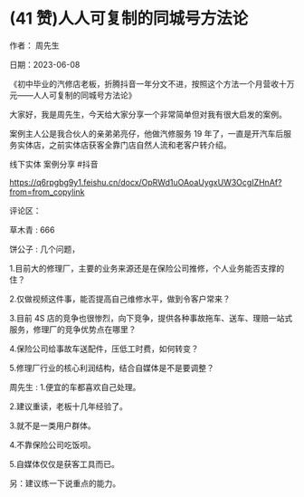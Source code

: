 
# (41 赞)人人可复制的同城号方法论

作者：  周先生

日期：2023-06-08

《初中毕业的汽修店老板，折腾抖音一年分文不进，按照这个方法一个月营收十万元——人人可复制的同城号方法论》

大家好，我是周先生，今天给大家分享一个非常简单但对我有很大启发的案例。



案例主人公是我合伙人的亲弟弟亮仔，他做汽修服务 19 年了，一直是开汽车后服务实体店，之前实体店获客全靠门店自然人流和老客户转介绍。

线下实体  案例分享 #抖音

https://q6rpgbg9y1.feishu.cn/docx/OpRWd1uOAoaUygxUW3OcgIZHnAf?from=from_copylink

评论区：

草木青 : 666

饼公子 : 几个问题，

1.目前大的修理厂，主要的业务来源还是在保险公司推修，个人业务能否支撑的住？

2.仅做视频这件事，能否提高自己维修水平，做到令客户常来？

3.目前 4S 店的竞争也很惨烈，向下竞争，提供各种事故拖车、送车、理赔一站式服务，修理厂的竞争优势点在哪里？

4.保险公司给事故车送配件，压低工时费，如何转变？

5.修理厂行业的核心利润结构，结合自媒体是不是要调整？

周先生 : 1.便宜的车都喜欢自己处理。

2.建议重读，老板十几年经验了。

3.就不是一类用户群体。

4.不靠保险公司吃饭呗。

5.自媒体仅仅是获客工具而已。

另：建议练一下说重点的能力。
